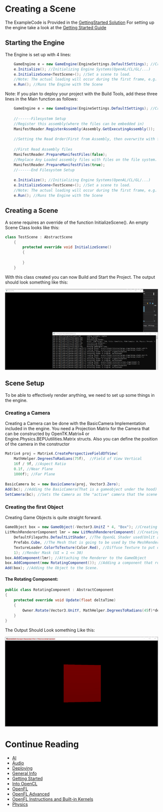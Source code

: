# Creating a Scene
The ExampleCode is Provided in the [GettingStarted Solution](../Tutorial/GettingStarted/Program.cs)
For setting up the engine take a look at the [Getting Started Guide](./GettingStarted.md)
## Starting the Engine
The Engine is set up with 4 lines:
```csharp
	GameEngine e = new GameEngine(EngineSettings.DefaultSettings); //Creating the Instance with Settings
    e.Initialize(); //Initializing Engine Systems(OpenAL/CL/GL/...)
    e.InitializeScene<TestScene>(); //Set a scene to load.
    //Note: The actual loading will occur during the first frame, e.g. when calling e.Run()
    e.Run(); //Runs the Engine with the Scene
```
Note: If you plan to deploy your project with the Build Tools, add these three lines in the Main function as follows:
```csharp
    GameEngine e = new GameEngine(EngineSettings.DefaultSettings); //Creating the Instance with Settings

    //------Filesystem Setup
    //Register this assembly(where the files can be embedded in)
    ManifestReader.RegisterAssembly(Assembly.GetExecutingAssembly()); 

    //Setting the Read Order(First from Assembly, then overwrite with files on disk)

    //First Read Assembly files
    ManifestReader.PrepareManifestFiles(false); 
    //Replace Any Loaded assembly files with files on the file system.
    ManifestReader.PrepareManifestFiles(true); 
    //------End Filesystem Setup

    e.Initialize(); //Initializing Engine Systems(OpenAL/CL/GL/...)
    e.InitializeScene<TestScene>(); //Set a scene to load.
    //Note: The actual loading will occur during the first frame, e.g. when calling e.Run()
    e.Run(); //Runs the Engine with the Scene
```
## Creating a Scene
A scene requires an override of the function InitializeScene(). An empty Scene Class looks like this:
```csharp
class TestScene : AbstractScene
    {
        protected override void InitializeScene()
        {
            
        }
    }
```
With this class created you can now Build and Start the Project.
The output should look something like this:

![Running an Empty Scene](gettingstarted/EmptySceneRun.png "Running an Empty Scene")

## Scene Setup
To be able to effectively render anything, we need to set up some things in the engine.

### Creating a Camera
Creating a Camera can be done with the BasicCamera Implementation included in the engine.
You need a Projection Matrix for the Camera that can be constructed by OpenTK.Matrix4 or Engine.Physics.BEPUutilities.Matrix structs.
Also you can define the position of the camera in the constructor
```csharp
Matrix4 proj = Matrix4.CreatePerspectiveFieldOfView(
	MathHelper.DegreesToRadians(75f),  //Field of View Vertical
    16f / 9f, //Aspect Ratio
    0.1f, //Near Plane
    1000f); //Far Plane

BasicCamera bc = new BasicCamera(proj, Vector3.Zero);
Add(bc); //Adding the BasicCamera(That is a gameobject under the hood) to the scene to receive events
SetCamera(bc); //Sets the Camera as the "active" camera that the scene will be rendered from.
```
### Creating the first Object
Creating Game Objects is quite straight forward.
```csharp
GameObject box = new GameObject(-Vector3.UnitZ * 4, "Box"); //Creating a new Empty GameObject
LitMeshRendererComponent lmr = new LitMeshRendererComponent( //Creating a Renderer Component
	DefaultFilepaths.DefaultLitShader, //The OpenGL Shader used(Unlit and Lit shaders are provided)
	Prefabs.Cube, //The Mesh that is going to be used by the MeshRenderer
	TextureLoader.ColorToTexture(Color.Red), //Diffuse Texture to put on the mesh
	1); //Render Mask (UI = 1 << 30)
box.AddComponent(lmr); //Attaching the Renderer to the GameObject
box.AddComponent(new RotatingComponent()); //Adding a component that rotates the Object on the Y-Axis
Add(box); //Adding the Object to the Scene.
```
#### The Rotating Component:
```csharp
public class RotatingComponent : AbstractComponent
{
    protected override void Update(float deltaTime)
    {
        Owner.Rotate(Vector3.UnitY, MathHelper.DegreesToRadians(45f)*deltaTime);
    }
}
```

The Output Should Look something Like this:

![Running the Example Scene](gettingstarted/ExampleScene.gif "Running the Example Scene")

# Continue Reading
* [AI](AI.md)
* [Audio](Audio.md)
* [Deploying](Deploying.md)
* [General Info](GeneralInfo.md)
* [Getting Started](GettingStarted.md)
* [Into OpenCL](IntoOpenCL.md)
* [OpenFL](OpenFL.md)
* [OpenFL Advanced](OpenFL_Advanced.md)
* [OpenFL Instructions and Built-in Kernels](OpenFLInstructionsAndBuiltInKernels.md)
* [Physics](Physics.md)